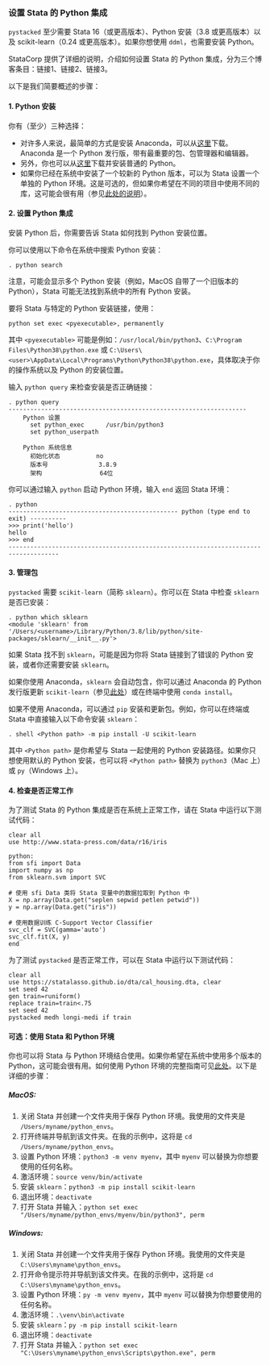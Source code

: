 ### 设置 Stata 的 Python 集成

`pystacked` 至少需要 Stata 16（或更高版本）、Python 安装（3.8 或更高版本）以及 scikit-learn（0.24 或更高版本）。如果你想使用 `ddml`，也需要安装 Python。

StataCorp 提供了详细的说明，介绍如何设置 Stata 的 Python 集成，分为三个博客条目：链接1、链接2、链接3。

以下是我们简要概述的步骤：

#### 1. Python 安装

你有（至少）三种选择：

* 对许多人来说，最简单的方式是安装 Anaconda，可以从[这里](https://www.anaconda.com/products/individual)下载。Anaconda 是一个 Python 发行版，带有最重要的包、包管理器和编辑器。
* 另外，你也可以从[这里](https://www.python.org/downloads/)下载并安装普通的 Python。
* 如果你已经在系统中安装了一个较新的 Python 版本，可以为 Stata 设置一个单独的 Python 环境。这是可选的，但如果你希望在不同的项目中使用不同的库，这可能会很有用（参见[此处的说明](https://docs.python.org/3/library/venv.html)）。

#### 2. 设置 Python 集成

安装 Python 后，你需要告诉 Stata 如何找到 Python 安装位置。

你可以使用以下命令在系统中搜索 Python 安装：

```
. python search
```

注意，可能会显示多个 Python 安装（例如，MacOS 自带了一个旧版本的 Python），Stata 可能无法找到系统中的所有 Python 安装。

要将 Stata 与特定的 Python 安装链接，使用：

```
python set exec <pyexecutable>, permanently
```

其中 `<pyexecutable>` 可能是例如：`/usr/local/bin/python3`、`C:\Program Files\Python38\python.exe` 或 `C:\Users\<user>\AppData\Local\Programs\Python\Python38\python.exe`，具体取决于你的操作系统以及 Python 的安装位置。

输入 `python query` 来检查安装是否正确链接：

```
. python query
------------------------------------------------------------------
    Python 设置
      set python_exec      /usr/bin/python3
      set python_userpath  

    Python 系统信息
      初始化状态          no
      版本号              3.8.9
      架构                64位
```

你可以通过输入 `python` 启动 Python 环境，输入 `end` 返回 Stata 环境：

```
. python
----------------------------------------------- python (type end to exit) ----------
>>> print('hello')
hello
>>> end
------------------------------------------------------------------------------------
```

#### 3. 管理包

`pystacked` 需要 `scikit-learn`（简称 `sklearn`）。你可以在 Stata 中检查 `sklearn` 是否已安装：

```
. python which sklearn
<module 'sklearn' from '/Users/<username>/Library/Python/3.8/lib/python/site-packages/sklearn/__init__.py'>
```

如果 Stata 找不到 `sklearn`，可能是因为你将 Stata 链接到了错误的 Python 安装，或者你还需要安装 `sklearn`。

如果你使用 Anaconda，`sklearn` 会自动包含，你可以通过 Anaconda 的 Python 发行版更新 `scikit-learn`（参见[此处](https://docs.anaconda.com/anaconda/user-guide/tasks/manage-pkgs/)）或在终端中使用 `conda install`。

如果不使用 Anaconda，可以通过 `pip` 安装和更新包。例如，你可以在终端或 Stata 中直接输入以下命令安装 `sklearn`：

```
. shell <Python path> -m pip install -U scikit-learn
```

其中 `<Python path>` 是你希望与 Stata 一起使用的 Python 安装路径。如果你只想使用默认的 Python 安装，也可以将 `<Python path>` 替换为 `python3`（Mac 上）或 `py`（Windows 上）。

#### 4. 检查是否正常工作

为了测试 Stata 的 Python 集成是否在系统上正常工作，请在 Stata 中运行以下测试代码：

```
clear all
use http://www.stata-press.com/data/r16/iris

python:
from sfi import Data
import numpy as np
from sklearn.svm import SVC

# 使用 sfi Data 类将 Stata 变量中的数据拉取到 Python 中
X = np.array(Data.get("seplen sepwid petlen petwid"))
y = np.array(Data.get("iris"))

# 使用数据训练 C-Support Vector Classifier
svc_clf = SVC(gamma='auto')
svc_clf.fit(X, y)
end
```

为了测试 `pystacked` 是否正常工作，可以在 Stata 中运行以下测试代码：

```
clear all
use https://statalasso.github.io/dta/cal_housing.dta, clear
set seed 42
gen train=runiform()
replace train=train<.75
set seed 42
pystacked medh longi-medi if train
```

#### 可选：使用 Stata 和 Python 环境

你也可以将 Stata 与 Python 环境结合使用。如果你希望在系统中使用多个版本的 Python，这可能会很有用。如何使用 Python 环境的完整指南可见[此处](https://docs.python.org/3/library/venv.html)。以下是详细的步骤：

##### MacOS:

1. 关闭 Stata 并创建一个文件夹用于保存 Python 环境。我使用的文件夹是 `/Users/myname/python_envs`。
2. 打开终端并导航到该文件夹。在我的示例中，这将是 `cd /Users/myname/python_envs`。
3. 设置 Python 环境：`python3 -m venv myenv`，其中 `myenv` 可以替换为你想要使用的任何名称。
4. 激活环境：`source venv/bin/activate`
5. 安装 `sklearn`：`python3 -m pip install scikit-learn`
6. 退出环境：`deactivate`
7. 打开 Stata 并输入：`python set exec "/Users/myname/python_envs/myenv/bin/python3", perm`

##### Windows:

1. 关闭 Stata 并创建一个文件夹用于保存 Python 环境。我使用的文件夹是 `C:\Users\myname\python_envs`。
2. 打开命令提示符并导航到该文件夹。在我的示例中，这将是 `cd C:\Users\myname\python_envs`。
3. 设置 Python 环境：`py -m venv myenv`，其中 `myenv` 可以替换为你想要使用的任何名称。
4. 激活环境：`.\venv\bin\activate`
5. 安装 `sklearn`：`py -m pip install scikit-learn`
6. 退出环境：`deactivate`
7. 打开 Stata 并输入：`python set exec "C:\Users\myname\python_envs\Scripts\python.exe", perm`